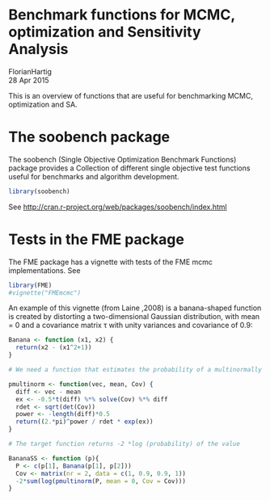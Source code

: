 # Benchmark functions for MCMC, optimization and Sensitivity Analysis
FlorianHartig  
28 Apr 2015  

This is an overview of functions that are useful for benchmarking MCMC, optimization and SA.


# The soobench package

The soobench (Single Objective Optimization Benchmark Functions) package provides a Collection of different single objective test functions useful for benchmarks and algorithm development.


```r
library(soobench)
```


See http://cran.r-project.org/web/packages/soobench/index.html

# Tests in the FME package

The FME package has a vignette with tests of the FME mcmc implementations. See


```r
library(FME)
#vignette("FMEmcmc")
```

An example of this vignette (from Laine ,2008) is a banana-shaped function is created by distorting a two-dimensional Gaussian distribution,
with mean = 0 and a covariance matrix τ with unity variances and covariance of 0.9:


```r
Banana <- function (x1, x2) {
  return(x2 - (x1^2+1))
}

# We need a function that estimates the probability of a multinormally distributed vector

pmultinorm <- function(vec, mean, Cov) {
  diff <- vec - mean
  ex <- -0.5*t(diff) %*% solve(Cov) %*% diff
  rdet <- sqrt(det(Cov))
  power <- -length(diff)*0.5
  return((2.*pi)^power / rdet * exp(ex))
}

# The target function returns -2 *log (probability) of the value

BananaSS <- function (p){
  P <- c(p[1], Banana(p[1], p[2]))
  Cov <- matrix(nr = 2, data = c(1, 0.9, 0.9, 1))
  -2*sum(log(pmultinorm(P, mean = 0, Cov = Cov)))
}
```


